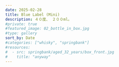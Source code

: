 ```yaml
---
date: 2025-02-28
title: Blue Label (Mini)
description: ４０度、 ２００ml。
#private: true
#featured_image: 02_bottle_in_box.jpg
#type: gallery
sort_by: Date
#categories: ["whisky", "springbank"]
#resources:
#  - src: springbank/aged_32_years/box_front.jpg
#    title: "anyway"
---
```

